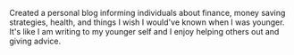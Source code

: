 Created a personal blog informing individuals about finance, money saving strategies, health, and things I wish I would've known when I was younger. It's like I am writing to my younger self and I enjoy helping others out and giving advice. 
